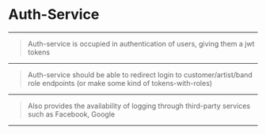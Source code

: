 # Auth-Service

---

> Auth-service is occupied in authentication of users, giving them a jwt tokens

---

> Auth-service should be able to redirect login to customer/artist/band
> role endpoints (or make some kind of tokens-with-roles) 

---

> Also provides the availability of logging through third-party
> services such as Facebook, Google

---
